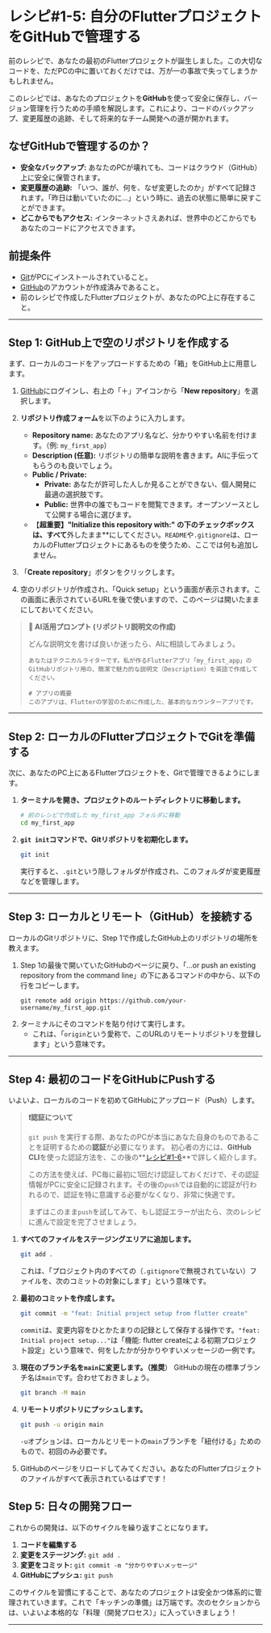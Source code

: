 # レシピ#1-5: 自分のFlutterプロジェクトをGitHubで管理する

前のレシピで、あなたの最初のFlutterプロジェクトが誕生しました。この大切なコードを、ただPCの中に置いておくだけでは、万が一の事故で失ってしまうかもしれません。

このレシピでは、あなたのプロジェクトを**GitHub**を使って安全に保存し、バージョン管理を行うための手順を解説します。これにより、コードのバックアップ、変更履歴の追跡、そして将来的なチーム開発への道が開かれます。

## なぜGitHubで管理するのか？

*   **安全なバックアップ:** あなたのPCが壊れても、コードはクラウド（GitHub）上に安全に保管されます。
*   **変更履歴の追跡:** 「いつ、誰が、何を、なぜ変更したのか」がすべて記録されます。「昨日は動いていたのに…」という時に、過去の状態に簡単に戻すことができます。
*   **どこからでもアクセス:** インターネットさえあれば、世界中のどこからでもあなたのコードにアクセスできます。

## 前提条件

*   [Git](https://git-scm.com/downloads)がPCにインストールされていること。
*   [GitHub](https://github.com/)のアカウントが作成済みであること。
*   前のレシピで作成したFlutterプロジェクトが、あなたのPC上に存在すること。

---

## Step 1: GitHub上で空のリポジトリを作成する

まず、ローカルのコードをアップロードするための「箱」をGitHub上に用意します。

1.  [GitHub](https://github.com/)にログインし、右上の「＋」アイコンから「**New repository**」を選択します。
2.  **リポジトリ作成フォーム**を以下のように入力します。
    *   **Repository name:** あなたのアプリ名など、分かりやすい名前を付けます。（例: `my_first_app`）
    *   **Description (任意):** リポジトリの簡単な説明を書きます。AIに手伝ってもらうのも良いでしょう。
    *   **Public / Private:**
        *   **Private:** あなたが許可した人しか見ることができない、個人開発に最適の選択肢です。
        *   **Public:** 世界中の誰でもコードを閲覧できます。オープンソースとして公開する場合に選びます。
    *   【**超重要】"Initialize this repository with:" の下のチェックボックスは、すべて**外したまま**にしてください。`README`や`.gitignore`は、ローカルのFlutterプロジェクトにあるものを使うため、ここでは何も追加しません。

3.  「**Create repository**」ボタンをクリックします。
4.  空のリポジトリが作成され、「Quick setup」という画面が表示されます。この画面に表示されているURLを後で使いますので、このページは開いたままにしておいてください。

> **🤖 AI活用プロンプト (リポジトリ説明文の作成)**
>
> どんな説明文を書けば良いか迷ったら、AIに相談してみましょう。
> ```
> あなたはテクニカルライターです。私が作るFlutterアプリ「my_first_app」のGitHubリポジトリ用の、簡潔で魅力的な説明文（Description）を英語で作成してください。
>
> # アプリの概要
> このアプリは、Flutterの学習のために作成した、基本的なカウンターアプリです。
> ```

---

## Step 2: ローカルのFlutterプロジェクトでGitを準備する

次に、あなたのPC上にあるFlutterプロジェクトを、Gitで管理できるようにします。

1.  **ターミナルを開き、プロジェクトのルートディレクトリに移動します。**
    ```bash
    # 前のレシピで作成した my_first_app フォルダに移動
    cd my_first_app
    ```

2.  **`git init`コマンドで、Gitリポジトリを初期化します。**
    ```bash
    git init
    ```
    実行すると、`.git`という隠しフォルダが作成され、このフォルダが変更履歴などを管理します。

---

## Step 3: ローカルとリモート（GitHub）を接続する

ローカルのGitリポジトリに、Step 1で作成したGitHub上のリポジトリの場所を教えます。

1.  Step 1の最後で開いていたGitHubのページに戻り、「…or push an existing repository from the command line」の下にあるコマンドの中から、以下の行をコピーします。
    ```
    git remote add origin https://github.com/your-username/my_first_app.git
    ```
2.  ターミナルにそのコマンドを貼り付けて実行します。
    *   これは、「`origin`という愛称で、このURLのリモートリポジトリを登録します」という意味です。

---

## Step 4: 最初のコードをGitHubにPushする

いよいよ、ローカルのコードを初めてGitHubにアップロード（Push）します。

> **❗認証について**
>
> `git push` を実行する際、あなたのPCが本当にあなた自身のものであることを証明するための**認証**が必要になります。
> 初心者の方には、**GitHub CLI**を使った認証方法を、この後の**[レシピ#1-6](./06_authenticating_with_github_cli.md)**で詳しく紹介します。
>
> この方法を使えば、PC毎に最初に1回だけ認証しておくだけで、その認証情報がPCに安全に記録されます。その後の`push`では自動的に認証が行われるので、認証を特に意識する必要がなくなり、非常に快適です。
>
> まずはこのまま`push`を試してみて、もし認証エラーが出たら、次のレシピに進んで設定を完了させましょう。

1.  **すべてのファイルをステージングエリアに追加します。**
    ```bash
    git add .
    ```
    これは、「プロジェクト内のすべての（`.gitignore`で無視されていない）ファイルを、次のコミットの対象にします」という意味です。

2.  **最初のコミットを作成します。**
    ```bash
    git commit -m "feat: Initial project setup from flutter create"
    ```
    `commit`は、変更内容をひとかたまりの記録として保存する操作です。`"feat: Initial project setup..."`は「機能: flutter createによる初期プロジェクト設定」という意味で、何をしたかが分かりやすいメッセージの一例です。

3.  **現在のブランチ名を`main`に変更します。（推奨**）
    GitHubの現在の標準ブランチ名は`main`です。合わせておきましょう。
    ```bash
    git branch -M main
    ```

4.  **リモートリポジトリにプッシュします。**
    ```bash
    git push -u origin main
    ```
     `-u`オプションは、ローカルとリモートの`main`ブランチを「紐付ける」ためのもので、初回のみ必要です。

5.  GitHubのページをリロードしてみてください。あなたのFlutterプロジェクトのファイルがすべて表示されているはずです！

## Step 5: 日々の開発フロー

これからの開発は、以下のサイクルを繰り返すことになります。

1.  **コードを編集する**
2.  **変更をステージング:** `git add .`
3.  **変更をコミット:** `git commit -m "分かりやすいメッセージ"`
4.  **GitHubにプッシュ:** `git push`

このサイクルを習慣にすることで、あなたのプロジェクトは安全かつ体系的に管理されていきます。これで「キッチンの準備」は万端です。次のセクションからは、いよいよ本格的な「料理（開発プロセス）」に入っていきましょう！

---



